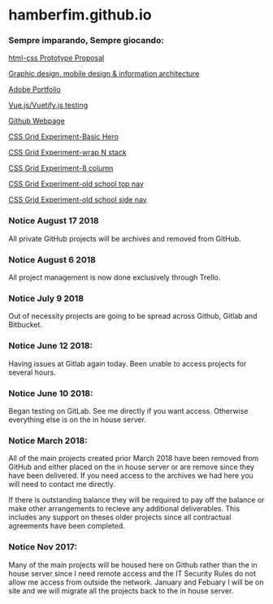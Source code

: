 # hamberfim.github.io

### Sempre imparando, Sempre giocando:

[html-css Prototype Proposal](https://hamberfim.github.io/Kate_Isaacs/)

[Graphic design, mobile design & information architecture](https://hamberfim.github.io/Alcune_Opere_Grafiche/)

[Adobe Portfolio](https://adhamlin.myportfolio.com/)

[Vue.js/Vuetify.js testing](https://hamberfim.gitlab.io/vuetify_alpha/)

[Github Webpage](https://hamberfim.github.io/)

[CSS Grid Experiment-Basic Hero](https://hamberfim.github.io/Simple_Web_Grid_Layouts/simple_hero/simple_hero.html)

[CSS Grid Experiment-wrap N stack](https://hamberfim.github.io/Simple_Web_Grid_Layouts/wrap_n_stack/index.html)

[CSS Grid Experiment-8 column](https://hamberfim.github.io/Simple_Web_Grid_Layouts/cust_materialize/index.html)

[CSS Grid Experiment-old school top nav](https://hamberfim.github.io/Simple_Web_Grid_Layouts/simple_hortz/index_hrzNav.html)

[CSS Grid Experiment-old school side nav](https://hamberfim.github.io/Simple_Web_Grid_Layouts/simple_sidebar/index_sbNav.html)

### Notice August 17 2018
All private GitHub projects will be archives and removed from GitHub.

### Notice August 6 2018
All project management is now done exclusively through Trello.

### Notice July 9 2018
Out of necessity projects are going to be spread across Github, Gitlab and Bitbucket.

### Notice June 12 2018:
Having issues at Gitlab again today. Been unable to access projects for several hours.

### Notice June 10 2018:
Began testing on GitLab. See me directly if you want access. Otherwise everything else is on the in house server.

### Notice March 2018:
All of the main projects created prior March 2018 have been removed from GitHub and either placed on the in house server or are remove since they have been delivered. If you need access to the archives we had here you will need to contact me directly.

If there is outstanding balance they will be required to pay off the balance or make other arrangements to recieve any additional deliverables. This includes any support on theses older projects since all contractual agreements have been completed.

### Notice Nov 2017:
Many of the main projects will be housed here on Github rather than the in house server since I need remote access and the IT Security Rules do not allow me access from outside the network. January and Febuary I will be on site and we will migrate all the projects back to the in house server.
